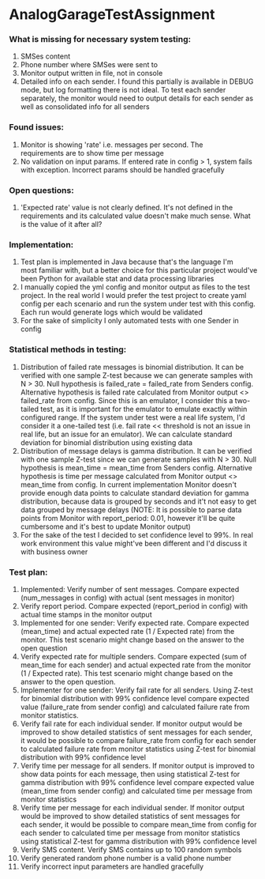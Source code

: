 # AnalogGarageTestAssignment

### What is missing for necessary system testing:
1. SMSes content
2. Phone number where SMSes were sent to
3. Monitor output written in file, not in console
4. Detailed info on each sender. I found this partially is available in DEBUG mode, but log formatting there is not ideal. To test each sender separately, the monitor would need to output details for each sender as well as consolidated info for all senders

### Found issues:
1. Monitor is showing 'rate' i.e. messages per second. The requirements are to show time per message
2. No validation on input params. If entered rate in config > 1, system fails with exception. Incorrect params should be handled gracefully

### Open questions:
1. 'Expected rate' value is not clearly defined. It's not defined in the requirements and its calculated value doesn't make much sense. What is the value of it after all? 

### Implementation:
1. Test plan is implemented in Java because that's the language I'm most familiar with, but a better choice for this particular project would've been Python for available stat and data processing libraries
2. I manually copied the yml config and monitor output as files to the test project. In the real world I would prefer the test project to create yaml config per each scenario and run the system under test with this config. Each run would generate logs which would be validated
3. For the sake of simplicity I only automated tests with one Sender in config

### Statistical methods in testing:
 
1. Distribution of failed rate messages is binomial distribution. It can be verified with one sample Z-test because we can generate samples with N > 30. Null hypothesis is failed_rate = failed_rate from Senders config. Alternative hypothesis is failed rate calculated from Monitor output <> failed_rate from config. Since this is an emulator, I consider this a two-tailed test, as it is important for the emulator to emulate exactly within configured range. If the system under test were a real life system, I'd consider it a one-tailed test (i.e. fail rate << threshold is not an issue in real life, but an issue for an emulator). We can calculate standard deviation for binomial distribution using existing data
2. Distribution of message delays is gamma distribution. It can be verified with one sample Z-test since we can generate samples with N > 30. Null hypothesis is mean_time = mean_time from Senders config. Alternative hypothesis is time per message calculated from Monitor output <> mean_time from config. In current implementation Monitor doesn't provide enough data points to calculate standard deviation for gamma distribution, because data is grouped by seconds and it't not easy to get data grouped by message delays (NOTE: It is possible to parse data points from Monitor with report_period: 0.01, however it'll be quite cumbersome and it's best to update Monitor output) 
3. For the sake of the test I decided to set confidence level to 99%. In real work environment this value might've been different and I'd discuss it with business owner 

### Test plan:
1. Implemented: Verify number of sent messages. Compare expected (num_messages in config) with actual (sent messages in monitor)
2. Verify report period. Compare expected (report_period in config) with actual time stamps in the monitor output 
3. Implemented for one sender: Verify expected rate. Compare expected (mean_time) and actual expected rate (1 / Expected rate) from the monitor. This test scenario might change based on the answer to the open question
4. Verify expected rate for multiple senders. Compare expected (sum of mean_time for each sender) and actual expected rate from the monitor (1 / Expected rate). This test scenario might change based on the answer to the open question. 
5. Implementer for one sender: Verify fail rate for all senders. Using Z-test for binomial distribution with 99% confidence level compare expected value (failure_rate from sender config) and calculated failure rate from monitor statistics.
6. Verify fail rate for each individual sender. If monitor output would be improved to show detailed statistics of sent messages for each sender, it would be possible to compare failure_rate from config for each sender to calculated failure rate from monitor statistics using Z-test for binomial distribution with 99% confidence level
7. Verify time per message for all senders. If monitor output is improved to show data points for each message, then using statistical Z-test for gamma distribution with 99% confidence level compare expected value (mean_time from sender config) and calculated time per message from monitor statistics
8. Verify time per message for each individual sender. If monitor output would be improved to show detailed statistics of sent messages for each sender, it would be possible to compare mean_time from config for each sender to calculated time per message from monitor statistics using statistical Z-test for gamma distribution with 99% confidence level
9. Verify SMS content. Verify SMS contains up to 100 random symbols
10. Verify generated random phone number is a valid phone number
11. Verify incorrect input parameters are handled gracefully
